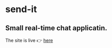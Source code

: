 # send-it

## Small real-time chat applicatin.

The site is live 👉 [here](https://gregarious-phoenix-9b68a5.netlify.app)
